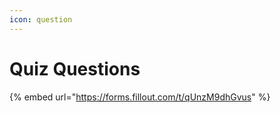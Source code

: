 ```yaml
---
icon: question
---
```


# Quiz Questions

{% embed url="https://forms.fillout.com/t/qUnzM9dhGvus" %}

